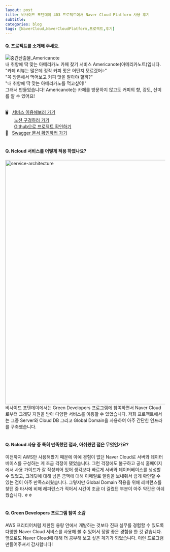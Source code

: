 ```yaml
---
layout: post
title: 비사이드 포텐데이 403 프로젝트에서 Naver Cloud Platform 사용 후기
subtitle: 
categories: blog
tags: [NaverCloud,NaverCloudPlatform,프로젝트,후기]
---
```

#### Q. 프로젝트를 소개해 주세요.
![중간산출물_Americanote](https://github.com/dajeongdev/Americanote/assets/61612976/6956afbf-def5-4fc8-af36-4e9689304868)
<br/>
내 취향에 딱 맞는 아메리카노 카페 찾기 서비스 Americanote(아메리카노트)입니다.<br/>
"카페 리뷰는 많은데 정작 커피 맛은 어떤지 모르겠어💦" <br/>
"꼭 방문해서 먹어보고 커피 맛을 알아야 할까?" <br/>
"내 취향에 딱 맞는 아메리카노를 먹고싶어!" <br/>
그래서 만들었습니다! Americanote는 카페를 방문하지 않고도 커피의 향, 강도, 산미를 알 수 있어요!
<br/><br/>

🖥️&nbsp;&nbsp; [서비스 이용해보러 가기](https://americanote.vercel.app) <br/>
<img src="https://github.com/dajeongdev/Americanote/assets/61612976/89d0ce20-287b-450a-a54a-2cfec5efb661" style="width:16px; vertical-align:unset; float:left;">&nbsp;&nbsp; [노션 구경하러 가기](https://night-geography-507.notion.site/Americanote-c95e62599ec348c48893a668d5dcfb5c?pvs=4)<br/>
<img src="https://github.com/dajeongdev/Americanote/assets/61612976/a8a63803-8b82-4a34-b98e-f9b8b58ae2a7" style="width:16px; vertical-align:unset; float:left;">&nbsp;&nbsp; [Github으로 프로젝트 확인하기](https://github.com/dajeongdev/Americanote)<br/>
📙&nbsp;&nbsp; [Swagger 문서 확인하러 가기](https://www.americanote.store/swagger-ui/index.html)
<br/><br/>


#### Q. Ncloud 서비스를 어떻게 적용 하였나요? 
<img width="769" alt="service-architecture" src="https://github.com/dajeongdev/Americanote/assets/61612976/f1a16aab-bf3c-4206-8b0b-79e581bc2768"><br/>
비사이드 포텐데이에서는 Green Developers 프로그램에 참여하면서 Naver Cloud로부터 크레딧 지원을 받아 다양한 서비스를 이용할 수 있었습니다. 
저희 프로젝트에서는 그중 Server와 Cloud DB 그리고 Global Domain을 사용하여 아주 간단한 인프라를 구축했습니다.
<br/><br/>


#### Q. Ncloud 사용 중 특히 만족했던 점과, 아쉬웠던 점은 무엇인가요?
이전까지 AWS만 사용해봤기 때문에 아예 경험이 없던 Naver Cloud로 서버와 데이터베이스를 구성하는 게 조금 걱정이 됐었습니다. 그런 걱정에도 불구하고 공식 홈페이지에서 사용 가이드가 잘 작성되어 있어 생각보다 빠르게 서버와 데이터베이스를 생성할 수 있었고, 크레딧에 대해 남은 금액에 대해 이메일로 알림을 보내줘서 쉽게 확인할 수 있는 점이 아주 만족스러웠습니다.
그렇지만 Global Domain 적용을 위해 레퍼런스를 찾던 중 타사에 비해 레퍼런스가 적어서 시간이 조금 더 걸렸던 부분이 아주 약간은 아쉬웠습니다. ㅎㅎ
<br/><br/>


#### Q. Green Developers 프로그램 참여 소감
AWS 프리티어처럼 제한된 용량 안에서 개발하는 것보다 진짜 실무를 경험할 수 있도록 다양한 Naver Cloud 서비스를 사용해 볼 수 있어서 정말 좋은 경험을 한 것 같습니다. 앞으로도 Naver Cloud에 대해 더 공부해 보고 싶은 계기가 되었습니다. 이런 프로그램 만들어주셔서 감사합니다!
